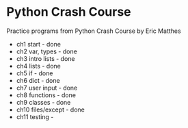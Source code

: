 # Python Crash Course
Practice programs from Python Crash Course by Eric Matthes
- ch1 start - done
- ch2 var, types - done
- ch3 intro lists - done
- ch4 lists - done
- ch5 if - done
- ch6 dict - done
- ch7 user input - done
- ch8 functions - done
- ch9 classes - done
- ch10 files/except - done
- ch11 testing - 

